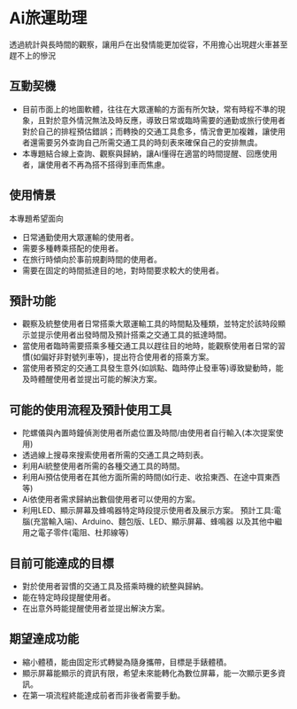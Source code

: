 # Ai旅運助理
透過統計與長時間的觀察，讓用戶在出發情能更加從容，不用擔心出現趕火車甚至趕不上的慘況
## 互動契機
* 目前市面上的地圖軟體，往往在大眾運輸的方面有所欠缺，常有時程不準的現象，且對於意外情況無法及時反應，導致日常或臨時需要的通勤或旅行使用者對於自己的排程預估錯誤；而轉換的交通工具愈多，情況會更加複雜，讓使用者還需要另外查詢自己所需交通工具的時刻表來確保自己的安排無虞。
* 本專題結合線上查詢、觀察與歸納，讓Ai懂得在適當的時間提醒、回應使用者，讓使用者不再為搭不搭得到車而焦慮。
## 使用情景
本專題希望面向
* 日常通勤使用大眾運輸的使用者。
* 需要多種轉乘搭配的使用者。
* 在旅行時傾向於事前規劃時間的使用者。
* 需要在固定的時間抵達目的地，對時間要求較大的使用者。
## 預計功能
* 觀察及統整使用者日常搭乘大眾運輸工具的時間點及種類，並特定於該時段顯示並提示使用者出發時間及預計搭乘之交通工具的抵達時間。
* 當使用者臨時需要搭乘多種交通工具以趕往目的地時，能觀察使用者日常的習慣(如偏好非對號列車等)，提出符合使用者的搭乘方案。
* 當使用者預定的交通工具發生意外(如誤點、臨時停止發車等)導致變動時，能及時體醒使用者並提出可能的解決方案。
## 可能的使用流程及預計使用工具
* 陀螺儀與內置時鐘偵測使用者所處位置及時間/由使用者自行輸入(本次提案使用)
* 透過線上搜尋來搜索使用者所需的交通工具之時刻表。
* 利用Ai統整使用者所需的各種交通工具的時間。
* 利用Ai預估使用者在其他方面所需的時間(如行走、收拾東西、在途中買東西等)
* Ai依使用者需求歸納出數個使用者可以使用的方案。
* 利用LED、顯示屏幕及蜂鳴器特定時段提示使用者及展示方案。
預計工具:電腦(充當輸入端)、Arduino、麵包版、LED、顯示屏幕、蜂鳴器 以及其他中繼用之電子零件(電阻、杜邦線等)
## 目前可能達成的目標
* 對於使用者習慣的交通工具及搭乘時機的統整與歸納。
* 能在特定時段提醒使用者。
* 在出意外時能提醒使用者並提出解決方案。
## 期望達成功能
* 縮小體積，能由固定形式轉變為隨身攜帶，目標是手錶體積。
* 顯示屏幕能顯示的資訊有限，希望未來能轉化為數位屏幕，能一次顯示更多資訊。
* 在第一項流程終能達成前者而非後者需要手動。
